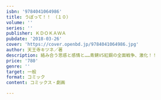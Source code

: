 ```yaml
---
isbn: '9784041064986'
title: うぽって！！　（１０）
volume: ''
series: ''
publisher: ＫＤＯＫＡＷＡ
pubdate: '2018-03-26'
cover: 'https://cover.openbd.jp/9784041064986.jpg'
author: 天王寺キツネ／著
description: 絡み合う思惑と感情と……青錆VS紅鋼の全面戦争、激化！！
price: '780'
genre: ''
target: 一般
format: コミック
content: コミックス・劇画

---
```

